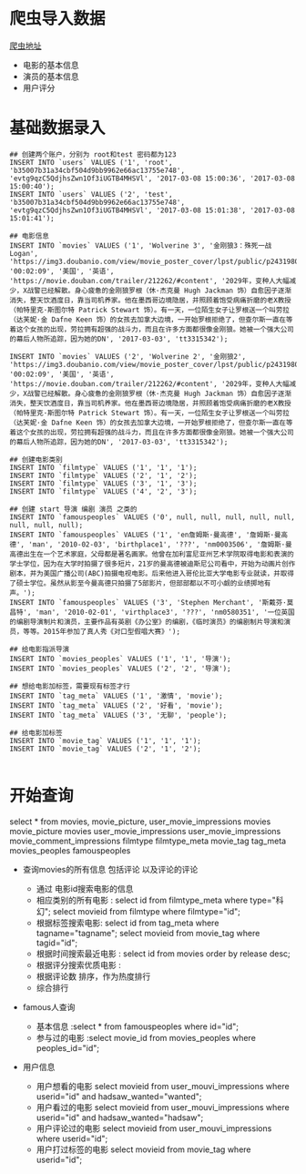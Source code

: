 
# 爬虫导入数据
[爬虫地址](https://github.com/zeeqy/doubanMovieComments)
* 电影的基本信息
* 演员的基本信息
* 用户评分
# 基础数据录入

```
## 创建两个账户，分别为 root和test 密码都为123
INSERT INTO `users` VALUES ('1', 'root', 'b35007b31a34cbf504d9bb9962e66ac13755e748', 'evtg9qzC5QdjhsZwn1Of3iUGTB4MHSVl', '2017-03-08 15:00:36', '2017-03-08 15:00:40');
INSERT INTO `users` VALUES ('2', 'test', 'b35007b31a34cbf504d9bb9962e66ac13755e748', 'evtg9qzC5QdjhsZwn1Of3iUGTB4MHSVl', '2017-03-08 15:01:38', '2017-03-08 15:01:41');

## 电影信息
INSERT INTO `movies` VALUES ('1', 'Wolverine 3', '金刚狼3：殊死一战 Logan', 'https://img3.doubanio.com/view/movie_poster_cover/lpst/public/p2431980130.jpg', '00:02:09', '美国', '英语', 'https://movie.douban.com/trailer/212262/#content', '2029年，变种人大幅减少，X战警已经解散。身心疲惫的金刚狼罗根（休·杰克曼 Hugh Jackman 饰）自愈因子逐渐消失，整天饮酒度日，靠当司机养家。他在墨西哥边境隐居，并照顾着饱受病痛折磨的老X教授（帕特里克·斯图尔特 Patrick Stewart 饰）。有一天，一位陌生女子让罗根送一个叫劳拉（达芙妮·金 Dafne Keen 饰）的女孩去加拿大边境，一开始罗根拒绝了，但查尔斯一直在等着这个女孩的出现，劳拉拥有超强的战斗力，而且在许多方面都很像金刚狼。她被一个强大公司的幕后人物所追踪，因为她的DN', '2017-03-03', 'tt3315342');

INSERT INTO `movies` VALUES ('2', 'Wolverine 2', '金刚狼2', 'https://img3.doubanio.com/view/movie_poster_cover/lpst/public/p2431980130.jpg', '00:02:09', '美国', '英语', 'https://movie.douban.com/trailer/212262/#content', '2029年，变种人大幅减少，X战警已经解散。身心疲惫的金刚狼罗根（休·杰克曼 Hugh Jackman 饰）自愈因子逐渐消失，整天饮酒度日，靠当司机养家。他在墨西哥边境隐居，并照顾着饱受病痛折磨的老X教授（帕特里克·斯图尔特 Patrick Stewart 饰）。有一天，一位陌生女子让罗根送一个叫劳拉（达芙妮·金 Dafne Keen 饰）的女孩去加拿大边境，一开始罗根拒绝了，但查尔斯一直在等着这个女孩的出现，劳拉拥有超强的战斗力，而且在许多方面都很像金刚狼。她被一个强大公司的幕后人物所追踪，因为她的DN', '2017-03-03', 'tt3315342');

## 创建电影类别
INSERT INTO `filmtype` VALUES ('1', '1', '1');
INSERT INTO `filmtype` VALUES ('2', '1', '2');
INSERT INTO `filmtype` VALUES ('3', '1', '3');
INSERT INTO `filmtype` VALUES ('4', '2', '3');

## 创建 start 导演 编剧 演员 之类的
INSERT INTO `famouspeoples` VALUES ('0', null, null, null, null, null, null, null, null);
INSERT INTO `famouspeoples` VALUES ('1', 'en詹姆斯·曼高德', '詹姆斯·曼高德', 'man', '2010-02-03', 'birthplace1', '???', 'nm0003506', '詹姆斯·曼高德出生在一个艺术家庭，父母都是著名画家。他曾在加利富尼亚州艺术学院取得电影和表演的学士学位，因为在大学时拍摄了很多短片，21岁的曼高德被迪斯尼公司看中，开始为动画片创作剧本，并为美国广播公司(ABC)拍摄电视电影。后来他进入哥伦比亚大学电影专业就读，并取得了硕士学位。虽然从影至今曼高德只拍摄了5部影片，但部部都以不可小觑的业绩掷地有声。');
INSERT INTO `famouspeoples` VALUES ('3', 'Stephen Merchant', '斯戴芬·莫昌特', 'man', '2010-02-01', 'virthplace3', '???', 'nm0580351', '一位英国的编剧导演制片和演员，主要作品有英剧《办公室》的编剧，《临时演员》的编剧制片导演和演员，等等。2015年参加了真人秀《对口型假唱大赛》');

## 给电影指派导演
INSERT INTO `movies_peoples` VALUES ('1', '1', '导演');
INSERT INTO `movies_peoples` VALUES ('2', '2', '导演');

## 想给电影加标签，需要现有标签才行
INSERT INTO `tag_meta` VALUES ('1', '激情', 'movie');
INSERT INTO `tag_meta` VALUES ('2', '好看', 'movie');
INSERT INTO `tag_meta` VALUES ('3', '无聊', 'people');

## 给电影加标签
INSERT INTO `movie_tag` VALUES ('1', '1', '1');
INSERT INTO `movie_tag` VALUES ('2', '1', '2');


```
# 开始查询
select * from movies, movie_picture, user_movie_impressions
movies movie_picture
movies user_movie_impressions
user_movie_impressions movie_comment_impressions
filmtype filmtype_meta
movie_tag tag_meta
movies_peoples famouspeoples

* 查询movies的所有信息 包括评论 以及评论的评论
	* 通过 电影id搜索电影的信息
	* 相应类别的所有电影 : select id from filmtype_meta where type="科幻"; select movieid from filmtype where filmtype="id";
	* 根据标签搜索电影: select id from tag_meta where tagname="tagname"; select movieid from movie_tag where tagid="id";
	* 根据时间搜索最近电影 : select id from movies order by release desc;
	* 根据评分搜索优质电影 : 
	* 根据评论数 排序，作为热度排行
	* 综合排行

* famous人查询
	* 基本信息 :select * from famouspeoples where id="id";
	* 参与过的电影 :select movie_id from movies_peoples where peoples_id="id";
* 用户信息
	* 用户想看的电影 select movieid from user_mouvi_impressions where userid="id" and hadsaw_wanted="wanted";
	* 用户看过的电影 select movieid from user_mouvi_impressions where userid="id" and hadsaw_wanted="hadsaw";
	* 用户评论过的电影 select movieid from user_mouvi_impressions where userid="id";
	* 用户打过标签的电影 select movieid from movie_tag where userid="id";
